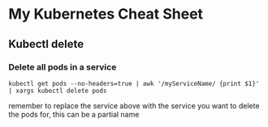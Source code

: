 
# My Kubernetes Cheat Sheet

## Kubectl delete

### Delete all pods in a service

    kubectl get pods --no-headers=true | awk '/myServiceName/ {print $1}' | xargs kubectl delete pods

remember to replace the service above with the service you want to delete the pods for, this can be a partial name
